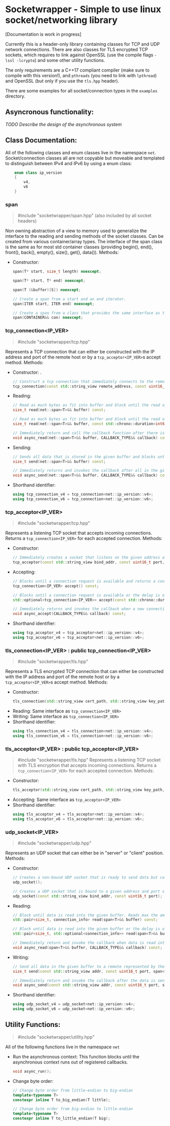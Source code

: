 # Socketwrapper - Simple to use linux socket/networking library
[Documentation is work in progress]

Currently this is a header-only library containing classes for TCP and UDP
network connections. There are also classes for TLS encrypted TCP sockets, which requires to link 
against OpenSSL (use the compile flags `-lssl -lcrypto`) and some other utility
functions.

The only requirements are a C++17 compliant compiler (make sure to compile with
this version!), and `pthreads` (you need to link with `lpthread`) and OpenSSL
(but only if you use the `tls.hpp` header).

There are some examples for all socket/connection types in the `examples` directory.

## Asyncronous functionality:
*TODO Describe the design of the asynchronous system*

## Class Documentation:
All of the following classes and enum classes live in the namespace `net`.
Socket/connection classes all are not copyable but moveable and templated to distinguish between IPv4 and IPv6 by using a enum class:
```cpp
    enum class ip_version
    {
        v4,
        v6
    }
```

### span<TYPE>
>#include "socketwrapper/span.hpp" (also included by all socket headers)

Non owning abstraction of a view to memory used to generalize the interface to the reading and sending methods of the socket classes. Can be created from various container/array types.
The interface of the span class is the same as for most std container classes (providing begin(), end(), front(), back(), empty(), size(), get(), data()).
Methods:
- Constructor:
    ```cpp
    span(T* start, size_t length) noexcept;
    
    span(T* start, T* end) noexcept;
    
    span(T (&buffer)[S]) noexcept;
    
    // Create a span from a start and an end iterator.
    span(ITER start, ITER end) noexcept;
    
    // Create a span from a class that provides the same interface as the std container classes.
    span(CONTAINER&& con) noexcept;
    ```
    
### tcp_connection<IP_VER>
>#include "socketwrapper/tcp.hpp"

Represents a TCP connection that can either be constructed with the IP address and port of the remote host or by a `tcp_acceptor<IP_VER>`s accept method.
Methods:
- Constructor: .
    ```cpp
    // Construct a tcp connection that immediately connects to the remote in the constructor defined by the parameters.
    tcp_connection(const std::string_view remote_address, const uint16_t remote_port);
    ```
- Reading:
    ```cpp
    // Read as much bytes as fit into buffer and block until the read operation finishes.
    size_t read(net::span<T>&& buffer) const;
    
    // Read as much bytes as fit into buffer and block until the read operation finishes or the delay is over.
    size_t read(net::span<T>&& buffer, const std::chrono::duration<int64_t, std::milli>& delay) const;
    
    // Immediately return and call the callback function after there is data available.
    void async_read(net::span<T>&& buffer, CALLBACK_TYPE&& callback) const;
    ```
- Sending:
    ```cpp
    // Sends all data that is stored in the given buffer and blocks until all data is sent.
    size_t send(net::span<T>&& buffer) const;
    
    // Immediately returns and invokes the callback after all in the given buffer is send. Caller is responsible to keep the data the span shows alive.
    void async_send(net::span<T>&& buffer, CALLBACK_TYPE&& callback) const;
    ```
- Shorthand identifier:
    ```cpp
    using tcp_connection_v4 = tcp_connection<net::ip_version::v4>;
    using tcp_connection_v6 = tcp_connection<net::ip_version::v6>;
    ```
    
### tcp_acceptor<IP_VER>
>#include "socketwrapper/tcp.hpp"

Represents a listening TCP socket that accepts incoming connections. Returns a `tcp_connection<IP_VER>` for each accepted connection.
Methods:
- Constructor:
    ```cpp
    // Immediately creates a socket that listens on the given address and port with a connection backlog of `backlog`
    tcp_acceptor(const std::string_view bind_addr, const uint16_t port, const size_t backlog = 5);
    ```
- Accepting:
    ```cpp
    // Blocks until a connection request is available and returns a constructed and connected tcp_connection instance
    tcp_connection<IP_VER> accept() const;
    
    // Blocks until a connection request is available or the delay is over and returns a constructed and connected tcp_connection instance or std::nullopt(if no connection was established)
    std::optional<tcp_connection<IP_VER>> accept(const std::chrono::duration<int64_t, std::milli>& delay) const;
    
    // Immediately returns and invokes the callback when a new connection is established
    void async_accept(CALLBACK_TYPE&& callback) const;
    ```
- Shorthand identifier:
    ```cpp
    using tcp_acceptor_v4 = tcp_acceptor<net::ip_version::v4>;
    using tcp_acceptor_v6 = tcp_acceptor<net::ip_version::v6>;
    ```
    
### tls_connection<IP_VER> : public tcp_connection<IP_VER>
>#include "socketwrapper/tls.hpp"

Represents a TLS encrypted TCP connection that can either be constructed with the IP address and port of the remote host or by a `tcp_acceptor<IP_VER>`s accept method.
Methods:
- Constructor:
    ```cpp
    tls_connection(std::string_view cert_path, std::string_view key_path, std::string_view conn_addr, uint16_t port);
    ```
- Reading:
    Same interface as `tcp_connection<IP_VER>`
- Writing:
    Same interface as `tcp_connection<IP_VER>`
- Shorthand identifier:
    ```cpp
    using tls_connection_v4 = tls_connection<net::ip_version::v4>;
    using tls_connection_v6 = tls_connection<net::ip_version::v6>;
    ```
    
### tls_acceptor<IP_VER> : public tcp_acceptor<IP_VER>
>#include "socketwrapper/tls.hpp"
Represents a listening TCP socket with TLS encryption that accepts incoming connections. Returns a `tcp_connection<IP_VER>` for each accepted connection.
Methods:
- Constructor:
    ```cpp
    tls_acceptor(std::string_view cert_path, std::string_view key_path, std::string_view bind_addr, uint16_t port, size_t backlog = 5);
    ```
- Accepting:
    Same interface as `tcp_acceptor<IP_VER>`
- Shorthand identifier:
    ```cpp
    using tls_acceptor_v4 = tls_acceptor<net::ip_version::v4>;
    using tls_acceptor_v6 = tls_acceptor<net::ip_version::v6>;
    ```

### udp_socket<IP_VER>
>#include "socketwrapper/udp.hpp"

Represents an UDP socket that can either be in "server" or "client" position.
Methods:
- Constructor:
    ```cpp
    // Creates a non-bound UDP socket that is ready to send data but can not receive data.
    udp_socket();
    
    // Creates a UDP socket that is bound to a given address and port so it can send and receive data after construction.
    udp_socket(const std::string_view bind_addr, const uint16_t port);
    ```
- Reading:
    ```cpp
    // Block until data is read into the given buffer. Reads max the amount of elements that fits into the buffer.
    std::pair<size_t, connection_info> read(span<T>&& buffer) const;
    
    // Block until data is read into the given buffer or the delay is over. Reads max the amount of elements that fits into the buffer.
    std::pair<size_t, std::optional<connection_info>> read(span<T>&& buffer, const std::chrono::duration<int64_t, std::milli>& delay) const;
    
    // Immediately return and invoke the callback when data is read into the buffer. Caller is responsible to keep the underlying buffer alive.
    void async_read(span<T>&& buffer, CALLBACK_TYPE&& callback) const;
    ```
- Writing:
    ```cpp
    // Send all data in the given buffer to a remote represented by the addr and port parameter.
    size_t send(const std::string_view addr, const uint16_t port, span<T>&& buffer) const;
    
    // Immediately return and invoke the callback after the data is sent to a remote represented by the given address and port parameter.
    void async_send(const std::string_view addr, const uint16_t port, span<T>&& buffer, CALLBACK_TYPE&& callback) const;
    ```
- Shorthand identifier:
    ```cpp
    using udp_socket_v4 = udp_socket<net::ip_version::v4>;
    using udp_socket_v6 = udp_socket<net::ip_version::v6>;
    ```

## Utility Functions:
>#include "socketwrapper/utility.hpp"

All of the following functions live in the namespace `net`

- Run the asynchronous context:
    This function blocks until the asynchronous context runs out of registered callbacks.
    ```cpp
    void async_run();
    ```
- Change byte order:
    ```cpp
    // Change byte order from little-endian to big-endian
    template<typename T>
    constexpr inline T to_big_endian(T little);

    // Change byte order from big-endian to little-endian
    template<typename T>
    constexpr inline T to_little_endian(T big);
    ```
